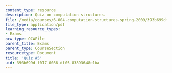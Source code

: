```yaml
---
content_type: resource
description: Quiz on computation structures.
file: /media/courses/6-004-computation-structures-spring-2009/393b699df0170086df0583893648e1ba_MIT6_004s09_quiz05.pdf
file_type: application/pdf
learning_resource_types:
- Exams
ocw_type: OCWFile
parent_title: Exams
parent_type: CourseSection
resourcetype: Document
title: 'Quiz #5'
uid: 393b699d-f017-0086-df05-83893648e1ba
---
```


